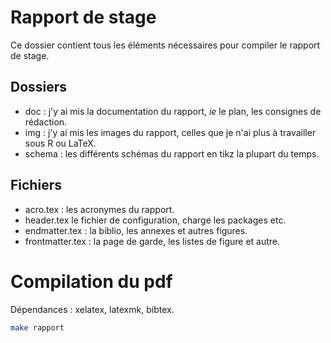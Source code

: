 Rapport de stage
================

Ce dossier contient tous les éléments nécessaires pour compiler le rapport
de stage.

## Dossiers

- doc : j'y ai mis la documentation du rapport, *ie* le plan, les consignes de
  rédaction.
- img : j'y ai mis les images du rapport, celles que je n'ai plus à travailler sous R ou LaTeX.
- schema : les différents schémas du rapport en tikz la plupart du temps.

## Fichiers

- acro.tex : les acronymes du rapport.
- header.tex le fichier de configuration, charge les packages etc.
- endmatter.tex : la biblio, les annexes et autres figures.
- frontmatter.tex : la page de garde, les listes de figure et autre.

# Compilation du pdf

Dépendances : xelatex, latexmk, bibtex.


```sh
make rapport
```

